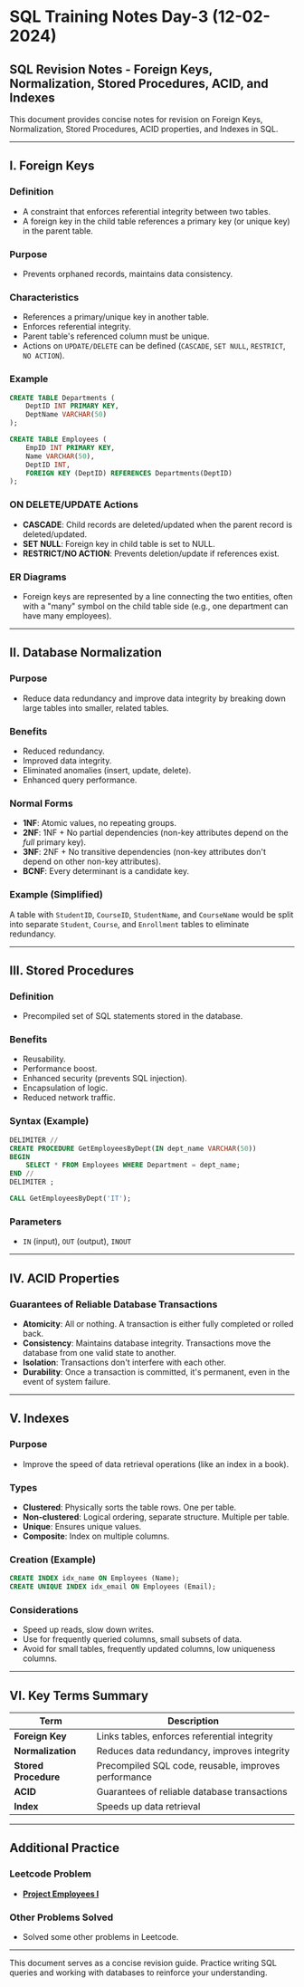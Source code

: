 # SQL Training Notes Day-3 (12-02-2024)

## SQL Revision Notes - Foreign Keys, Normalization, Stored Procedures, ACID, and Indexes

This document provides concise notes for revision on Foreign Keys, Normalization, Stored Procedures, ACID properties, and Indexes in SQL.

---

## I. Foreign Keys

### Definition
- A constraint that enforces referential integrity between two tables.
- A foreign key in the child table references a primary key (or unique key) in the parent table.

### Purpose
- Prevents orphaned records, maintains data consistency.

### Characteristics
- References a primary/unique key in another table.
- Enforces referential integrity.
- Parent table's referenced column must be unique.
- Actions on `UPDATE/DELETE` can be defined (`CASCADE`, `SET NULL`, `RESTRICT`, `NO ACTION`).

### Example
```sql
CREATE TABLE Departments (
    DeptID INT PRIMARY KEY, 
    DeptName VARCHAR(50)
);

CREATE TABLE Employees (
    EmpID INT PRIMARY KEY, 
    Name VARCHAR(50), 
    DeptID INT, 
    FOREIGN KEY (DeptID) REFERENCES Departments(DeptID)
);
```

### ON DELETE/UPDATE Actions
- **CASCADE**: Child records are deleted/updated when the parent record is deleted/updated.
- **SET NULL**: Foreign key in child table is set to NULL.
- **RESTRICT/NO ACTION**: Prevents deletion/update if references exist.

### ER Diagrams
- Foreign keys are represented by a line connecting the two entities, often with a "many" symbol on the child table side (e.g., one department can have many employees).

---

## II. Database Normalization

### Purpose
- Reduce data redundancy and improve data integrity by breaking down large tables into smaller, related tables.

### Benefits
- Reduced redundancy.
- Improved data integrity.
- Eliminated anomalies (insert, update, delete).
- Enhanced query performance.

### Normal Forms
- **1NF**: Atomic values, no repeating groups.
- **2NF**: 1NF + No partial dependencies (non-key attributes depend on the _full_ primary key).
- **3NF**: 2NF + No transitive dependencies (non-key attributes don't depend on other non-key attributes).
- **BCNF**: Every determinant is a candidate key.

### Example (Simplified)
A table with `StudentID`, `CourseID`, `StudentName`, and `CourseName` would be split into separate `Student`, `Course`, and `Enrollment` tables to eliminate redundancy.

---

## III. Stored Procedures

### Definition
- Precompiled set of SQL statements stored in the database.

### Benefits
- Reusability.
- Performance boost.
- Enhanced security (prevents SQL injection).
- Encapsulation of logic.
- Reduced network traffic.

### Syntax (Example)
```sql
DELIMITER //
CREATE PROCEDURE GetEmployeesByDept(IN dept_name VARCHAR(50))
BEGIN
    SELECT * FROM Employees WHERE Department = dept_name;
END //
DELIMITER ;

CALL GetEmployeesByDept('IT');
```

### Parameters
- `IN` (input), `OUT` (output), `INOUT`

---

## IV. ACID Properties

### Guarantees of Reliable Database Transactions
- **Atomicity**: All or nothing. A transaction is either fully completed or rolled back.
- **Consistency**: Maintains database integrity. Transactions move the database from one valid state to another.
- **Isolation**: Transactions don't interfere with each other.
- **Durability**: Once a transaction is committed, it's permanent, even in the event of system failure.

---

## V. Indexes

### Purpose
- Improve the speed of data retrieval operations (like an index in a book).

### Types
- **Clustered**: Physically sorts the table rows. One per table.
- **Non-clustered**: Logical ordering, separate structure. Multiple per table.
- **Unique**: Ensures unique values.
- **Composite**: Index on multiple columns.

### Creation (Example)
```sql
CREATE INDEX idx_name ON Employees (Name);
CREATE UNIQUE INDEX idx_email ON Employees (Email);
```

### Considerations
- Speed up reads, slow down writes.
- Use for frequently queried columns, small subsets of data.
- Avoid for small tables, frequently updated columns, low uniqueness columns.

---

## VI. Key Terms Summary

| **Term**             | **Description**                                      |
|------------------    |----------------------------------------------------  |
| **Foreign Key**      | Links tables, enforces referential integrity         |
| **Normalization**    | Reduces data redundancy, improves integrity          |
| **Stored Procedure** | Precompiled SQL code, reusable, improves performance |
| **ACID**             | Guarantees of reliable database transactions         |
| **Index**            | Speeds up data retrieval                             |

---

## Additional Practice

### Leetcode Problem
- **[Project Employees I](https://leetcode.com/problems/project-employees-i/?envType=study-plan-v2&envId=top-sql-50)**

### Other Problems Solved
- Solved some other problems in Leetcode.

---

This document serves as a concise revision guide. Practice writing SQL queries and working with databases to reinforce your understanding.

